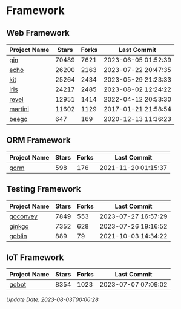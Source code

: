 # Framework

## Web Framework
| Project Name | Stars | Forks | Last Commit |
| ------------ | ----- | ----- | ----------- |
| [gin](https://github.com/gin-gonic/gin) | 70489 | 7621 | 2023-06-05 01:52:39 |
| [echo](https://github.com/labstack/echo) | 26200 | 2163 | 2023-07-22 20:47:35 |
| [kit](https://github.com/go-kit/kit) | 25264 | 2434 | 2023-05-29 21:23:33 |
| [iris](https://github.com/kataras/iris) | 24217 | 2485 | 2023-08-02 12:24:22 |
| [revel](https://github.com/revel/revel) | 12951 | 1414 | 2022-04-12 20:53:30 |
| [martini](https://github.com/go-martini/martini) | 11602 | 1129 | 2017-01-21 21:58:54 |
| [beego](https://github.com/astaxie/beego) | 647 | 169 | 2020-12-13 11:36:23 |

## ORM Framework
| Project Name | Stars | Forks | Last Commit |
| ------------ | ----- | ----- | ----------- |
| [gorm](https://github.com/jinzhu/gorm) | 598 | 176 | 2021-11-20 01:15:37 |

## Testing Framework
| Project Name | Stars | Forks | Last Commit |
| ------------ | ----- | ----- | ----------- |
| [goconvey](https://github.com/smartystreets/goconvey) | 7849 | 553 | 2023-07-27 16:57:29 |
| [ginkgo](https://github.com/onsi/ginkgo) | 7352 | 628 | 2023-07-26 19:16:52 |
| [goblin](https://github.com/franela/goblin) | 889 | 79 | 2021-10-03 14:34:22 |

## IoT Framework
| Project Name | Stars | Forks | Last Commit |
| ------------ | ----- | ----- | ----------- |
| [gobot](https://github.com/hybridgroup/gobot) | 8354 | 1023 | 2023-07-07 07:09:02 |

*Update Date: 2023-08-03T00:00:28*